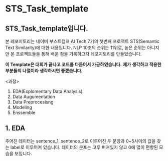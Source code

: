 # STS_Task_template
## STS_Task_template입니다.
본 레포지토리는 네이버 부스트캠프 AI Tech 7기의 첫번째 프로젝트 STS(Semantic Text Similarity)에 대한 내용입니다.
NLP 10조의 순위는 11위로, 높은 순위는 아니지만 본 프로젝트들을 통해 배운 점을 기록하고자 레포지토리를 만들었습니다.

**이 Template은 대회가 끝나고 코드를 다듬어서 가공하였습니다.**
**제가 생각하고 적용한 부분들의 나열이라 생각하시면 좋겠습니다.**

<과정>
1. EDA(Explomentary Data Analysis)
2. Data Augumentation
3. Data Preprocesisng
4. Modeling
5. Enssemble

## 1. EDA
주어진 데이터는 sentence_1, sentence_2로 이루어진 두 문장과 0~5사이의 값을 갖는 label로 이루어져 있습니다.
데이터의 분포는 고루 퍼져있지 않고 0에 많이 편향된 모습을 보입니다.